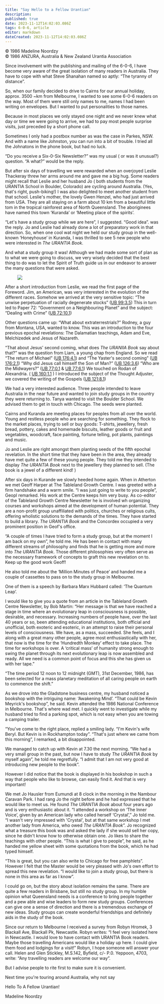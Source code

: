 ```yaml
---
title: "Say Hello to a Fellow Urantian"
description: 
published: true
date: 2023-11-12T14:02:03.086Z
tags: 6-0-6, article
editor: markdown
dateCreated: 2023-11-12T14:02:03.086Z
---
```


<p class="v-card v-sheet theme--light gray lighten-3 px-2 py-1">© 1986 Madeline Noordzy<br>© 1986 ANZURA, Australia & New Zealand Urantia Association</p>

Since involvement with the publishing and mailing of the 6-0-6, I have become very aware of the great isolation of many readers in Australia. They have to cope with what Steve Shanahan named so aptly: “The tyranny of distance”.

So, when our family decided to drive to Cairns for our annual holiday, approx. 3500 ~km from Melbourne, I wanted to see some 6-0-6 readers on the way. Most of them were still only names to me, names I had been writing on envelopes. But I wanted to put personalities to those names.

Because in most places we only stayed one night and we never knew what day or time we were going to arrive, we had to pay most people surprise visits, just preceded by a short phone call.

Sometimes I only had a postbox number as was the case in Parkes, NSW. And with a name like Johnston, you can run into a bit of trouble. I tried all the Johnatons in the phone book, but had no luck.

“Do you receive a Six-0-Six Newsletter?” was my usual ( or was it unusual?) question. “A what?” would be the reply.

But after six days of travelling we were rewarded when an overjoyed Leslie Thackeray threw her arms around me and gave me a big hug. Some readers might recall that Leslie and her husband Jo ( both students from the URANTIA School in Boulder, Colorado) are cycling around Australia. (Yes, that's right, push-biking!) I was also delighted to meet another student from that school. Leslie's mother, the lovely Gwen Henzel, who had just arrived from USA. They are all staying on a farm about 10 km from a beautiful little tom in the tropical rainforest area of North Queensland. The aboriginees have named this town ‘Kuranda’ or ‘Meeting place of the spirits’.

“Let's have a study group while we are here”, I suggested. “Good idea”. was the reply. Jo and Leslie had already done a lot of preparatory work in that direction. So, when one cool wat night we held our study group in the well-known ‘Honeyhouse’ in Kuranda, I was thrilled to see 5 new people who were interested in _The URANTIA Book_.

And what a study group it was! Although we had made some sort of plan as to what we were going to discuss, we very wisely decided that the best thing to do was to let the Spirit of Truth guide us in our endeavor to answer the many questions that were asked.

<figure id="Figure_2" class="image urantiapedia" alt="Tyranny of distance">
<img src="/image/article/606/distance.jpg">
</figure>

After a short introduction from Leslie, we read the first page of the Foreword. Jim, an American, was very interested in the evolution of the different races. Somehow we arrived at the very sensitive topic: “The unwise perpetuation of racially degenerate stocks” ([UB 99:3.5](/en/The_Urantia_Book/99#p3_5)) This in turn led to Paper 72: “Government on a Neighbouring Planet” and the subject: “Dealing with Crime” ([UB 72:10.1](/en/The_Urantia_Book/72#p10_1))

Other questions came up: “What about extraterrestrials?” Rodney, a guy from Montana, USA, wanted to know. This was an introduction to the four previous epochal revelations: The Dalamatian teachings, Adam and Eve, Melchizedek and Jesus of Nazareth.

“That about Jesus' second coming, what does _The URANIIA Book_ say about that?” was the question from Liam, a young chap from England. So we read “The return of Michael” ([UB 176:4.1](/en/The_Urantia_Book/176#p4_1)) and “The Yaster's second coming” ([UB 176:2.1](/en/The_Urantia_Book/176#p2_1)) “Why did Jesus call himself the Son of Man?” ([UB 126:3.6](/en/The_Urantia_Book/126#p3_6)) “Who are the Midwayers?” ([UB 77:0.1](/en/The_Urantia_Book/77#p0_1) & [UB 77:6.1](/en/The_Urantia_Book/77#p6_1)) We touched on Rodan of Alexandria. ( [UB 160:1.1](/en/The_Urantia_Book/160#p1_1) ) I introduced the subject of the Thought Adjuster, we covered the writing of the Gospels ([UB 121:8.1](/en/The_Urantia_Book/121#p8_1))

We had a very interested audience. Three people intended to leave Australia in the near future and wanted to join study groups in the country they were returning to. Tanya wanted to visit the Boulder School. We advised them to get in touch with Chicago. The seeds were planted.

Cairns and Kuranda are meeting places for peoples from all over the world. Young and restless people who are searching for something. They flock to the market places, trying to sell or buy goods: T-shirts, jewellery, fresh bread, pottery, cakes and homemade biscuits, leather goods or fruit and vegetables, woodcraft, face painting, fortune telling, pot plants, paintings and music.

Jo and Leslie are right amongst them planting seeds of the fifth epochal revelation. In the short time that they have been in the area, they already have met quite a few of these young people. They told me they intended to display _The URANTIA Book_ next to the jewellery they planned to sell. (The book is a jewel of a different kind! )

After six days in Kurande we slowly heeded home again. When in Atherton we met Geoff Harper at The Tableland Growth Centre. I was greeted with a firm handshake and a warm smile. “I was just going to write to you people”, Geopl remarked. His work at the Centre keeps him very busy. As co-editor of the Tableland Growth Centre Newsletter he is involved wh organizing courses and workshops aimed at the development of human potential. They are a non-profit group unaffiliated with politics, churches or religious cults, offering wholistic solutions to the demands of the times. They have started to build a library. _The URANTIA Book_ and the Concordex occupied a very prominent position in Geof's office.

“A couple of times I have tried to form a study group, but at the moment I am back on my own”, he told me. He has been in contact with many different streams of philosophy and finds that he is getting more and more into _The URANTIA Book_. Those different philosophies very often serve as the necessary framework of concepts to graft this new revelation on to. Keep up the good work Geoff!

He also told me about the ‘Million Minutes of Peace’ and handed me a couple of cassettes to pass on to the study group in Melbourne.

One of them is a speech by Barbara Marx Hubbard called: ‘The Quantum Leap’.

I would like to give you a quote from an article in the Tableland Growth Centre Newsletter, by Bob Martin: “Her message is that we have reached a stage in time where an evolutionary leap in consciousness is possible, desirable, and necessary. Increasing numbers of people have, over the last 40 years or so, been attending educational institutions, both official and unofficial, both exoteric and esoteric, in an attempt to raise their personal levels of consciousness. We have, as a mass, succeeded. She feels, and I along with a great many other people, agree most enthusiastically with her, that now is the time for the ‘Hundredth Monkey’ effect to take place. The time for workshops is over. A ‘critical mass’ of humanity strong enough to swing the planet through its next evolutionary leap is now assembled and ready. All we need is a common point of focus and this she has given us with her tape.”

“The time period 12 noon to 12 midnight (GMT), 31st December, 1986, has been selected for a mass planetary meditation of all caring people on earth to commence the shift.”

As we drove into the Gladstone business centre, my husband noticed a bookshop with the intriguing name: ‘Awakening Mind’. “That could be Kevin Meyrick's bookshop”, he said. Kevin attended the 1986 National Conference in Melbourne. That's where wad met. I quickly went to investigate while my husband tried to find a parking spot, which is not easy when you are towing a camping trailer.

“You've come to the right place, replied a smiling lady. “I'm Kevin's wife Beryl. But Kevin is in Rockhampton today”. “That's just where we came from this morning”, I remarked, a bit disappointed.

We managed to catch up with Kevin at 7.30 the next morning. “We had a very small group in the past, but now I have to study _The URANTIA Book_ by myself again”, he told me regretfully. “I admit that I am not very good at introducing new people to the book”.

However I did notice that the book is displayed in his bookshop in such a way that people who like to browse, can easily find it. And that is very important!

We met Jo Hausler from Eumundi at 8 clock in the morning in the Nambour Caravan Park. I had rang Jo the night before and he had expressed that he would like to meet us. He found _The URANTIA Book_ about four years ago and is very enthusiastic about it. “I attended a workshop on ‘The Inner Voice’, given by an American lady who called herself ‘Crystal’,” Jo told me. “I wasn't very impressed with 'Crystal', but at that same workshop I met another lady from America, who owed _The URANTIA Book_”. Jo recognized what a treasure this book was and asked the lady if she would sell her copy, since he didn't know how to otherwise obtain one. Jo likes to share the teachings with other people. “This is what I give to people”, he said, as he handed me yellow sheet with some quotations from the book, which he had typed himself.

“This is great, but you can also write to Chicago for free pamphlets”. However I felt that the Master would be very pleased with Jo's own effort to spread this new revelation. “I would like to join a study group, but there is none in this area as far as I know”.

I could go on, but the story about isolation remains the same. There are quite a few readers in Brisbane, but still no study group. In my humble opinion what Queensland needs is a conference to bring people together and a pew able and wise leaders to form new study groups. Conferences can give one a sense of direction and there is a tremendous exchange of new ideas. Study groups can create wonderful friendships and definitely aids in the study of the book.

Since our return to Melbourne I received a survey from Robyn Hromek, 3 Blackall Ave, Blackall Pk, Newcastle. Robyn writes: “I feel very isolated here in Newcastle. I would love to have contact with URANTIA Book readers. Maybe those travelling Americans would like a holiday up here. I could give them food and lodgings for a visit!” Robyn, I hope someone will answer your call. Helen and Glen Stickley, M.S.142, Byfield, c/- P.0. Yeppoon, 4703, write: “Any travelling readers are welcome our way”.

But I advise people to rite first to make sure it is convenient.

Next time you're touring around Australia, why not say

Hello To A Fellow Urantian!

Madeline Noordzy